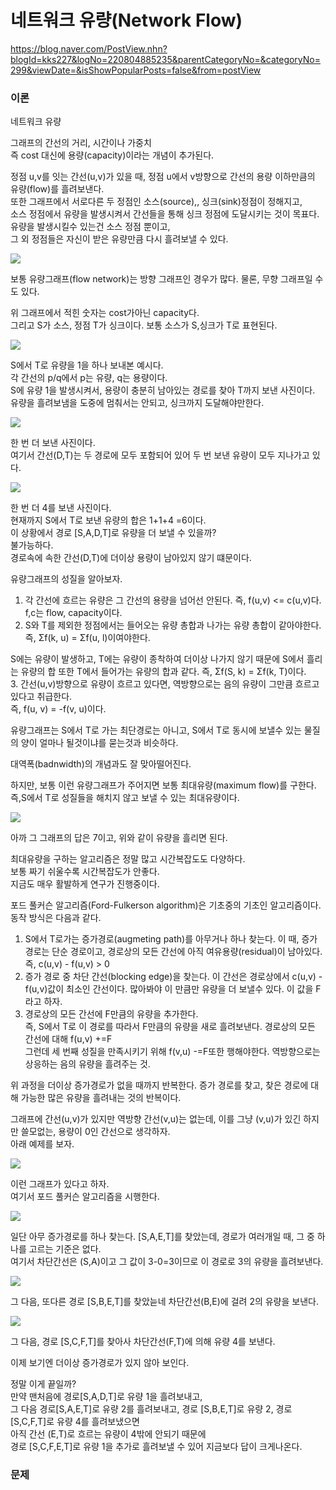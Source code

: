 # 네트워크 유량(Network Flow) 

https://blog.naver.com/PostView.nhn?blogId=kks227&logNo=220804885235&parentCategoryNo=&categoryNo=299&viewDate=&isShowPopularPosts=false&from=postView


### 이론

네트워크 유량  

그래프의 간선의 거리, 시간이나 가중치  
즉 cost 대신에 용량(capacity)이라는 개념이 추가된다.  

정점 u,v를 잇는 간선(u,v)가 있을 때, 정점 u에서 v방향으로 간선의 용량 이하만큼의 유량(flow)를 흘려보낸다.  
또한 그래프에서 서로다른 두 정점인 소스(source),, 싱크(sink)정점이 정해지고,  
소스 정점에서 유량을 발생시켜서 간선들을 통해 싱크 정점에 도달시키는 것이 목표다.  
유량을 발생시킬수 있는건 소스 정점 뿐이고,  
그 외 정점들은 자신이 받은 유량만큼 다시 흘려보낼 수 있다.  

![](../imgs/34/1.png)

보통 유량그래프(flow network)는 방향 그래프인 경우가 많다. 물론, 무향 그래프일 수도 있다.  

위 그래프에서 적힌 숫자는 cost가아닌 capacity다.  
그리고 S가 소스, 정점 T가 싱크이다. 보통 소스가 S,싱크가 T로 표현된다.  

![](../imgs/34/2.png)

S에서 T로 유량을 1을 하나 보내본 예시다.  
각 간선의 p/q에서 p는 유량, q는 용량이다.  
S에 유량 1을 발생시켜서, 용량이 충분히 남아있는 경로를 찾아 T까지 보낸 사진이다.  
유량을 흘려보냄을 도중에 멈춰서는 안되고, 싱크까지 도달해야만한다.  

![](../imgs/34/3.png)

한 번 더 보낸 사진이다.  
여기서 간선(D,T)는 두 경로에 모두 포함되어 있어 두 번 보낸 유량이 모두 지나가고 있다.  

![](../imgs/34/4.png)

한 번 더 4를 보낸 사진이다.  
현재까지 S에서 T로 보낸 유량의 합은 1+1+4 =6이다.  
이 상황에서 경로 \[S,A,D,T]로 유량을 더 보낼 수 있을까?  
불가능하다.  
경로속에 속한 간선(D,T)에 더이상 용량이 남아있지 않기 떄문이다.  

유량그래프의 성질을 알아보자.  
1. 각 간선에 흐르는 유량은 그 간선의 용량을 넘어선 안된다. 즉, f(u,v) <= c(u,v)다.  
f,c는 flow, capacity이다.  
2. S와 T를 제외한 정점에서는 들어오는 유량 총합과 나가는 유량 총합이 같아야한다.  
즉, Σf(k, u) = Σf(u, l)이여야한다.  

S에는 유량이 발생하고, T에는 유량이 종착하여 더이상 나가지 않기 때문에 S에서 흘리는 유량의 합 또한 T에서 들어가는 유량의 합과 같다.
즉, Σf(S, k) = Σf(k, T)이다.  
3. 간선(u,v)방향으로 유량이 흐르고 있다면, 역방향으로는 음의 유량이 그만큼 흐르고 있다고 취급한다.  
즉, f(u, v) = -f(v, u)이다. 

유량그래프는 S에서 T로 가는 최단경로는 아니고, S에서 T로 동시에 보낼수 있는 물질의 양이 얼마나 될것이냐를 묻는것과 비슷하다.  

대역폭(badnwidth)의 개념과도 잘 맞아떨어진다.

하지만, 보통 이런 유량그래프가 주어지면 보통 최대유량(maximum flow)를 구한다.  
즉,S에서 T로 성질들을 해치지 않고 보낼 수 있는 최대유량이다.  

![](../imgs/34/5.png)

아까 그 그래프의 답은 7이고, 위와 같이 유량을 흘리면 된다.  

최대유량을 구하는 알고리즘은 정말 많고 시간복잡도도 다양하다.  
보통 짜기 쉬울수록 시간복잡도가 안좋다.  
지금도 매우 활발하게 연구가 진행중이다.  

포드 풀커슨 알고리즘(Ford-Fulkerson algorithm)은 기초중의 기초인 알고리즘이다.  
동작 방식은 다음과 같다.  

1. S에서 T로가는 증가경로(augmeting path)를 아무거나 하나 찾는다. 이 때, 증가 경로는 단순 경로이고, 경로상의 모든 간선에 아직 여유용량(residual)이 남아있다.  
즉, c(u,v) - f(u,v) > 0  
2. 증가 경로 중 차단 간선(blocking edge)을 찾는다. 이 간선은 경로상에서 c(u,v) - f(u,v)값이 최소인 간선이다. 많아봐야 이 만큼만 유량을 더 보낼수 있다. 이 값을 F라고 하자.  
3. 경로상의 모든 간선에 F만큼의 유량을 추가한다.  
즉, S에서 T로 이 경로를 따라서 F만큼의 유량을 새로 흘려보낸다. 경로상의 모든 간선에 대해 f(u,v) +=F  
그런데 세 번째 성질을 만족시키기 위해 f(v,u) -=F또한 행해야한다. 역방향으로는 상응하는 음의 유량을 흘려주는 것.  

위 과정을 더이상 증가경로가 없을 때까지 반복한다. 증가 경로를 찾고, 찾은 경로에 대해 가능한 많은 유량을 흘려내는 것의 반복이다.  

그래프에 간선(u,v)가 있지만 역방향 간선(v,u)는 없는데, 이를 그냥 (v,u)가 있긴 하지만 쓸모없는, 용량이 0인 간선으로 생각하자.  
아래 예제를 보자.  

![](../imgs/34/6.png)

이런 그래프가 있다고 하자.  
여기서 포드 풀커슨 알고리즘을 시행한다.  

![](../imgs/34/7.png)

일단 아무 증가경로를 하나 찾는다.
\[S,A,E,T]를 찾았는데, 경로가 여러개일 때, 그 중 하나를 고르는 기준은 없다.  
여기서 차단간선은 (S,A)이고 그 값이 3-0=3이므로 이 경로로 3의 유량을 흘려보낸다.  

![](../imgs/34/8.png)

그 다음, 또다른 경로 \[S,B,E,T]를 찾았늗네 차단간선(B,E)에 걸려 2의 유량을 보낸다.  

![](../imgs/34/9.png)

그 다음, 경로 \[S,C,F,T]를 찾아사 차단간선(F,T)에 의해 유량 4를 보낸다.  

이제 보기엔 더이상 증가경로가 있지 않아 보인다.  

정말 이게 끝일까?  
만약 맨처음에 경로[S,A,D,T]로 유량 1을 흘려보내고,  
그 다음 경로[S,A,E,T]로 유량 2를 흘려보내고,
경로 [S,B,E,T]로 유량 2, 경로 [S,C,F,T]로 유량 4를 흘려보냈으면  
아직 간선 (E,T)로 흐르는 유량이 4밖에 안되기 때문에  
경로 [S,C,F,E,T]로 유량 1을 추가로 흘려보낼 수 있어 지금보다 답이 크게나온다.  




### 문제


<!-- 

***

<details>

<summary>

#### _3648번: 아이돌_

</summary>

```cpp

```

</details> 


-->